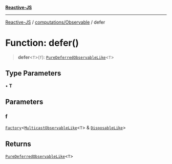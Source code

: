 [**Reactive-JS**](../../../README.md)

***

[Reactive-JS](../../../README.md) / [computations/Observable](../README.md) / defer

# Function: defer()

> **defer**\<`T`\>(`f`): [`PureDeferredObservableLike`](../../interfaces/PureDeferredObservableLike.md)\<`T`\>

## Type Parameters

• **T**

## Parameters

### f

[`Factory`](../../../functions/type-aliases/Factory.md)\<[`MulticastObservableLike`](../../interfaces/MulticastObservableLike.md)\<`T`\> & [`DisposableLike`](../../../utils/interfaces/DisposableLike.md)\>

## Returns

[`PureDeferredObservableLike`](../../interfaces/PureDeferredObservableLike.md)\<`T`\>
